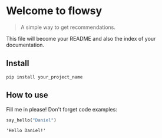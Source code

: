 # Welcome to flowsy
> A simple way to get recommendations.


This file will become your README and also the index of your documentation.

## Install

`pip install your_project_name`

## How to use

Fill me in please! Don't forget code examples:

```python
say_hello("Daniel")
```




    'Hello Daniel!'


